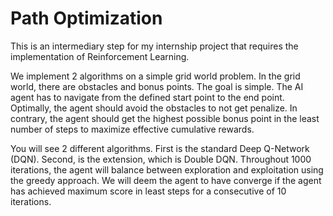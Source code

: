 # Path Optimization

This is an intermediary step for my internship project that requires the implementation of Reinforcement Learning.

We implement 2 algorithms on a simple grid world problem. In the grid world, there are obstacles and bonus points. The goal is simple. The AI agent has to navigate from the defined start point to the end point. Optimally, the agent should avoid the obstacles to not get penalize. In contrary, the agent should get the highest possible bonus point in the least number of steps to maximize effective cumulative rewards. 

You will see 2 different algorithms. First is the standard Deep Q-Network (DQN). Second, is the extension, which is Double DQN. Throughout 1000 iterations, the agent will balance between exploration and exploitation using the greedy approach. We will deem the agent to have converge if the agent has achieved maximum score in least steps for a consecutive of 10 iterations. 



